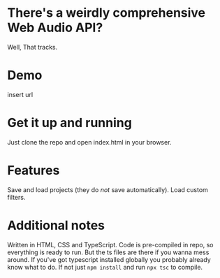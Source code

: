 # There's a weirdly comprehensive Web Audio API?
Well, That tracks.

# Demo
insert url

# Get it up and running
Just clone the repo and open index.html in your browser.

# Features
Save and load projects (they do _not_ save automatically).
Load custom filters.


# Additional notes
Written in HTML, CSS and TypeScript. Code is pre-compiled in repo, so everything is ready to run. But the ts files are there if you wanna mess around.
If you've got typescript installed globally you probably already know what to do.
If not just `npm install` and run `npx tsc` to compile.

